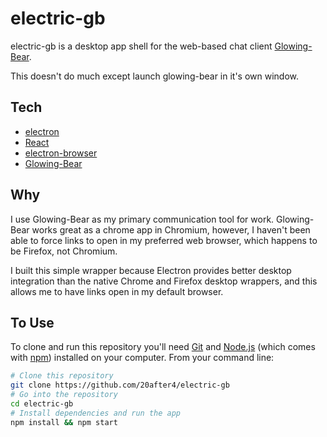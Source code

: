 # electric-gb
electric-gb is a desktop app shell for the web-based chat client [Glowing-Bear](https://github.com/glowing-bear/glowing-bear).

This doesn't do much except launch glowing-bear in it's own window.

## Tech
* [electron](https://github.com/atom/electron)
* [React](https://facebook.github.io/react/)
 * [electron-browser](https://github.com/pfraze/electron-browser)
* [Glowing-Bear](https://github.com/glowing-bear/glowing-bear)

## Why

I use Glowing-Bear as my primary communication tool for work. Glowing-Bear works great as a chrome app in Chromium, however, I haven't been able to force links to open in my preferred web browser, which happens to be Firefox, not Chromium.

I built this simple wrapper because Electron provides better desktop integration than the native Chrome and Firefox desktop wrappers, and this allows me to have links open in my default browser.

## To Use

To clone and run this repository you'll need [Git](https://git-scm.com) and [Node.js](https://nodejs.org/en/download/) (which comes with [npm](http://npmjs.com)) installed on your computer. From your command line:

```bash
# Clone this repository
git clone https://github.com/20after4/electric-gb
# Go into the repository
cd electric-gb
# Install dependencies and run the app
npm install && npm start
```
